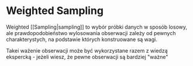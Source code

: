 # Weighted Sampling
Weighted [[Sampling|sampling]] to wybór próbki danych w sposób losowy, ale prawdopodobieństwo wylosowania obserwacji zależy od pewnych charakterystych, na podstawie których konstruowane są wagi.

Takei ważenie obserwacji może być wykorzystane razem z wiedzą ekspercką - jeżeli wiesz, że pewne obserwacji są bardziej "ważne"